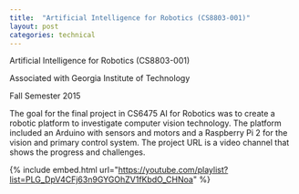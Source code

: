 ```yaml
---
title:  "Artificial Intelligence for Robotics (CS8803-001)"
layout: post
categories: technical
---
```


Artificial Intelligence for Robotics (CS8803-001)

Associated with Georgia Institute of Technology

Fall Semester 2015 

The goal for the final project in CS6475 AI for Robotics was to create a 
robotic platform to investigate computer vision technology. The platform included 
an Arduino with sensors and motors and a Raspberry Pi 2 for the vision and primary 
control system. The project URL is a video channel that shows the progress and challenges.

{% include embed.html url="https://youtube.com/playlist?list=PLG_DpV4CFj63n9GYGOhZV1fKbdO_CHNoa" %}
